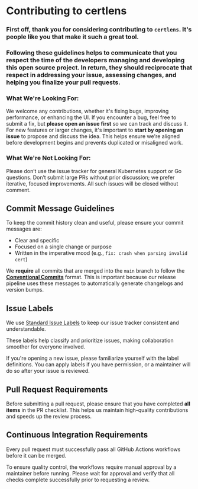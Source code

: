 # Contributing to certlens

### First off, thank you for considering contributing to `certlens`. It's people like you that make it such a great tool.


### Following these guidelines helps to communicate that you respect the time of the developers managing and developing this open source project. In return, they should reciprocate that respect in addressing your issue, assessing changes, and helping you finalize your pull requests.


### What We're Looking For:

We welcome any contributions, whether it's fixing bugs, improving performance, or enhancing the UI. If you encounter a bug, feel free to submit a fix, but **please open an issue first** so we can track and discuss it. For new features or larger changes, it's important to **start by opening an issue** to propose and discuss the idea. This helps ensure we're aligned before development begins and prevents duplicated or misaligned work.

### What We're Not Looking For:
Please don’t use the issue tracker for general Kubernetes support or Go questions.
Don’t submit large PRs without prior discussion; we prefer iterative, focused improvements. All such issues will be closed without comment.


## Commit Message Guidelines

To keep the commit history clean and useful, please ensure your commit messages are:

- Clear and specific
- Focused on a single change or purpose
- Written in the imperative mood (e.g., `fix: crash when parsing invalid cert`)

We **require** all commits that are merged into the `main` branch to follow the **[Conventional Commits](https://www.conventionalcommits.org/en/v1.0.0/)** format. This is important because our release pipeline uses these messages to automatically generate changelogs and version bumps.

## Issue Labels

We use [Standard Issue Labels](https://github.com/wagenet/StandardIssueLabels) to keep our issue tracker consistent and understandable.

These labels help classify and prioritize issues, making collaboration smoother for everyone involved.

If you're opening a new issue, please familiarize yourself with the label definitions. You can apply labels if you have permission, or a maintainer will do so after your issue is reviewed.


## Pull Request Requirements

Before submitting a pull request, please ensure that you have completed **all items** in the PR checklist. This helps us maintain high-quality contributions and speeds up the review process.

## Continuous Integration Requirements

Every pull request must successfully pass all GitHub Actions workflows before it can be merged.

To ensure quality control, the workflows require manual approval by a maintainer before running. Please wait for approval and verify that all checks complete successfully prior to requesting a review.

